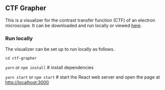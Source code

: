 ## CTF Grapher
This is a visualizer for the contrast transfer function (CTF) of an electron microscope. It can be downloaded and run locally or viewed [here](https://ctf-grapher.netlify.app/).

### Run locally
The visualizer can be set up to run locally as follows.

`cd ctf-grapher`

`yarn` or `npm install` # install dependencies

`yarn start` or `npm start` # start the React web server and open the page at [http://localhost:3000](http://localhost:3000)
